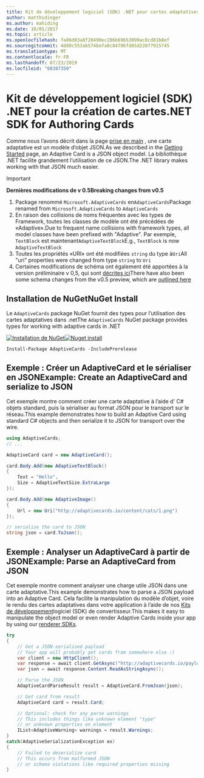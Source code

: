 ```yaml
---
title: Kit de développement logiciel (SDK) .NET pour cartes adaptatives
author: matthidinger
ms.author: mahiding
ms.date: 10/01/2017
ms.topic: article
ms.openlocfilehash: fa86d83a8f20490ec286b69653099ac8cd81b8ef
ms.sourcegitcommit: 4d80c553ab574befa8c84706fd85d22077915745
ms.translationtype: MT
ms.contentlocale: fr-FR
ms.lasthandoff: 07/23/2019
ms.locfileid: "68387350"
---
```

# <a name="net-sdk-for-authoring-cards"></a><span data-ttu-id="9d3f1-102">Kit de développement logiciel (SDK) .NET pour la création de cartes</span><span class="sxs-lookup"><span data-stu-id="9d3f1-102">.NET SDK for Authoring Cards</span></span>

<span data-ttu-id="9d3f1-103">Comme nous l’avons décrit dans la page [prise en main](../../authoring-cards/getting-started.md) , une carte adaptative est un modèle d’objet JSON.</span><span class="sxs-lookup"><span data-stu-id="9d3f1-103">As we described in the [Getting Started](../../authoring-cards/getting-started.md) page, an Adaptive Card is a JSON object model.</span></span> <span data-ttu-id="9d3f1-104">La bibliothèque .NET facilite grandement l’utilisation de ce JSON.</span><span class="sxs-lookup"><span data-stu-id="9d3f1-104">The .NET library makes working with that JSON much easier.</span></span>

> [!IMPORTANT]
> <span data-ttu-id="9d3f1-105">**Dernières modifications de v 0.5**</span><span class="sxs-lookup"><span data-stu-id="9d3f1-105">**Breaking changes from v0.5**</span></span>
> 
> 1. <span data-ttu-id="9d3f1-106">Package renommé `Microsoft.AdaptiveCards` en`AdaptiveCards`</span><span class="sxs-lookup"><span data-stu-id="9d3f1-106">Package renamed from `Microsoft.AdaptiveCards` to `AdaptiveCards`</span></span>
> 1. <span data-ttu-id="9d3f1-107">En raison des collisions de noms fréquentes avec les types de Framework, toutes les classes de modèle ont été précédées de «Adaptive».</span><span class="sxs-lookup"><span data-stu-id="9d3f1-107">Due to frequent name collisions with framework types, all model classes have been prefixed with "Adaptive".</span></span> <span data-ttu-id="9d3f1-108">Par exemple, `TextBlock` est maintenant`AdaptiveTextBlock`</span><span class="sxs-lookup"><span data-stu-id="9d3f1-108">E.g., `TextBlock` is now `AdaptiveTextBlock`</span></span>
> 1. <span data-ttu-id="9d3f1-109">Toutes les propriétés «URI» ont été modifiées `string` du type à`Uri`</span><span class="sxs-lookup"><span data-stu-id="9d3f1-109">All "uri" properties were changed from type `string` to `Uri`</span></span>
> 1. <span data-ttu-id="9d3f1-110">Certaines modifications de schéma ont également été apportées à la version préliminaire v 0,5, qui sont [décrites ici](https://github.com/Microsoft/AdaptiveCards/pull/633)</span><span class="sxs-lookup"><span data-stu-id="9d3f1-110">There have also been some schema changes from the v0.5 preview, which are [outlined here](https://github.com/Microsoft/AdaptiveCards/pull/633)</span></span>


## <a name="nuget-install"></a><span data-ttu-id="9d3f1-111">Installation de NuGet</span><span class="sxs-lookup"><span data-stu-id="9d3f1-111">NuGet Install</span></span>
<span data-ttu-id="9d3f1-112">Le `AdaptiveCards` package NuGet fournit des types pour l’utilisation des cartes adaptatives dans .net</span><span class="sxs-lookup"><span data-stu-id="9d3f1-112">The `AdaptiveCards` NuGet package provides types for working with adaptive cards in .NET</span></span>

<span data-ttu-id="9d3f1-113">[![Installation de NuGet](https://img.shields.io/nuget/vpre/AdaptiveCards.svg)](https://www.nuget.org/packages/AdaptiveCards)</span><span class="sxs-lookup"><span data-stu-id="9d3f1-113">[![Nuget install](https://img.shields.io/nuget/vpre/AdaptiveCards.svg)](https://www.nuget.org/packages/AdaptiveCards)</span></span>

```console
Install-Package AdaptiveCards -IncludePrerelease
```

## <a name="example-create-an-adaptivecard-and-serialize-to-json"></a><span data-ttu-id="9d3f1-114">Exemple : Créer un AdaptiveCard et le sérialiser en JSON</span><span class="sxs-lookup"><span data-stu-id="9d3f1-114">Example: Create an AdaptiveCard and serialize to JSON</span></span>

<span data-ttu-id="9d3f1-115">Cet exemple montre comment créer une carte adaptative à l’aide d' C# objets standard, puis la sérialiser au format JSON pour le transport sur le réseau.</span><span class="sxs-lookup"><span data-stu-id="9d3f1-115">This example demonstrates how to build an Adaptive Card using standard C# objects and then serialize it to JSON for transport over the wire.</span></span>

```csharp
using AdaptiveCards;
// ...

AdaptiveCard card = new AdaptiveCard();

card.Body.Add(new AdaptiveTextBlock() 
{
    Text = "Hello",
    Size = AdaptiveTextSize.ExtraLarge
});

card.Body.Add(new AdaptiveImage() 
{
    Url = new Uri("http://adaptivecards.io/content/cats/1.png")
});

// serialize the card to JSON
string json = card.ToJson();
```

## <a name="example-parse-an-adaptivecard-from-json"></a><span data-ttu-id="9d3f1-116">Exemple : Analyser un AdaptiveCard à partir de JSON</span><span class="sxs-lookup"><span data-stu-id="9d3f1-116">Example: Parse an AdaptiveCard from JSON</span></span>

<span data-ttu-id="9d3f1-117">Cet exemple montre comment analyser une charge utile JSON dans une carte adaptative.</span><span class="sxs-lookup"><span data-stu-id="9d3f1-117">This example demonstrates how to parse a JSON payload into an Adaptive Card.</span></span> <span data-ttu-id="9d3f1-118">Cela facilite la manipulation du modèle d’objet, voire le rendu des cartes adaptatives dans votre application à l’aide de nos [Kits de développement](../../rendering-cards/getting-started.md)logiciel (SDK) de convertisseur.</span><span class="sxs-lookup"><span data-stu-id="9d3f1-118">This makes it easy to manipulate the object model or even render Adaptive Cards inside your app by using our [renderer SDKs](../../rendering-cards/getting-started.md).</span></span>

```csharp
try
{
    // Get a JSON-serialized payload
    // Your app will probably get cards from somewhere else :)
    var client = new HttpClient();
    var response = await client.GetAsync("http://adaptivecards.io/payloads/ActivityUpdate.json");
    var json = await response.Content.ReadAsStringAsync();

    // Parse the JSON 
    AdaptiveCardParseResult result = AdaptiveCard.FromJson(json);

    // Get card from result
    AdaptiveCard card = result.Card;

    // Optional: check for any parse warnings
    // This includes things like unknown element "type"
    // or unknown properties on element
    IList<AdaptiveWarning> warnings = result.Warnings;
}
catch(AdaptiveSerializationException ex)
{
    // Failed to deserialize card 
    // This occurs from malformed JSON
    // or schema violations like required properties missing 
}
```
